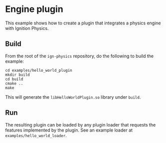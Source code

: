 # Engine plugin

This example shows how to create a plugin that integrates a physics engine with
Ignition Physics.

## Build

From the root of the `ign-physics` repository, do the following to build the example:

~~~
cd examples/hello_world_plugin
mkdir build
cd build
cmake ..
make
~~~

This will generate the `libHelloWorldPlugin.so` library under `build`.

## Run

The resulting plugin can be loaded by any plugin loader that requests the
features implemented by the plugin. See an example loader at
`examples/hello_world_loader`.

